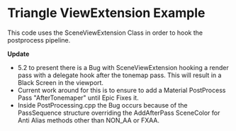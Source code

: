 # Triangle ViewExtension Example

This code uses the SceneViewExtension Class in order to hook the postprocess pipeline.

**Update**
- 5.2 to present there is a Bug with SceneViewExtension hooking a render pass with a delegate hook after the tonemap pass. This will result in a Black Screen in the viewport.
- Current work around for this is to ensure to add a Material PostProcess Pass "AfterTonemaper" until Epic Fixes it.
- Inside PostProcessing.cpp the Bug occurs because of the PassSequence structure overriding the AddAfterPass SceneColor for Anti Alias methods other than NON_AA or FXAA.
